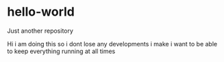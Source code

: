 # hello-world
Just another repository 

Hi i am doing this so i dont lose any developments i make 
i want to be able to keep everything running at all times

